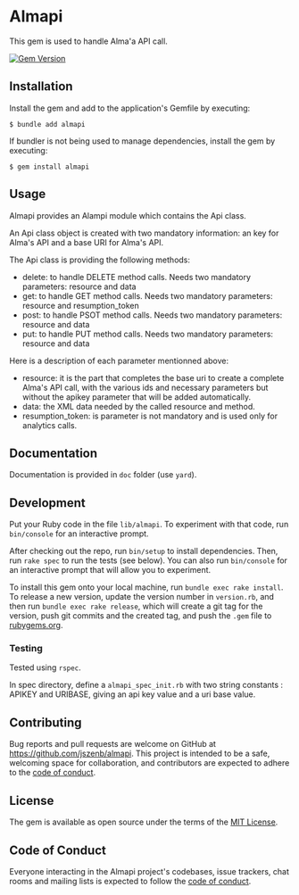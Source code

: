 # Almapi

This gem is used to handle Alma'a API call.

[![Gem Version](https://badge.fury.io/rb/almapi.svg)](https://badge.fury.io/rb/almapi)

## Installation

Install the gem and add to the application's Gemfile by executing:

    $ bundle add almapi

If bundler is not being used to manage dependencies, install the gem by executing:

    $ gem install almapi

## Usage

Almapi provides an Alampi module which contains the Api class. 

An Api class object is created with two mandatory information: an key for Alma's API and a base URI for Alma's API.

The Api class is providing the following methods:
* delete: to handle DELETE method calls. Needs two mandatory parameters: resource and data
* get: to handle GET method calls. Needs two mandatory parameters: resource and resumption_token
* post: to handle PSOT method calls. Needs two mandatory parameters: resource and data
* put: to handle PUT method calls. Needs two mandatory parameters: resource and data

Here is a description of each parameter mentionned above:
* resource: it is the part that completes the base uri to create a complete Alma's API call, with the various ids and necessary parameters but without the apikey parameter that will be added automatically. 
* data: the XML data needed by the called resource and method.
* resumption_token: is parameter is not mandatory and is used only for analytics calls.

## Documentation

Documentation is provided in `doc` folder (use `yard`).

## Development

Put your Ruby code in the file `lib/almapi`. To experiment with that code, run `bin/console` for an interactive prompt.

After checking out the repo, run `bin/setup` to install dependencies. Then, run `rake spec` to run the tests (see below). You can also run `bin/console` for an interactive prompt that will allow you to experiment.

To install this gem onto your local machine, run `bundle exec rake install`. To release a new version, update the version number in `version.rb`, and then run `bundle exec rake release`, which will create a git tag for the version, push git commits and the created tag, and push the `.gem` file to [rubygems.org](https://rubygems.org).

### Testing

Tested using `rspec`. 

In spec directory, define a `almapi_spec_init.rb` with two string constants : APIKEY and URIBASE, giving an api key value and a uri base value.

## Contributing

Bug reports and pull requests are welcome on GitHub at https://github.com/jszenb/almapi. This project is intended to be a safe, welcoming space for collaboration, and contributors are expected to adhere to the [code of conduct](https://github.com/jszenb/almapi/blob/master/CODE_OF_CONDUCT.md).

## License

The gem is available as open source under the terms of the [MIT License](https://opensource.org/licenses/MIT).

## Code of Conduct

Everyone interacting in the Almapi project's codebases, issue trackers, chat rooms and mailing lists is expected to follow the [code of conduct](https://github.com/jszenb/almapi/blob/master/CODE_OF_CONDUCT.md).
